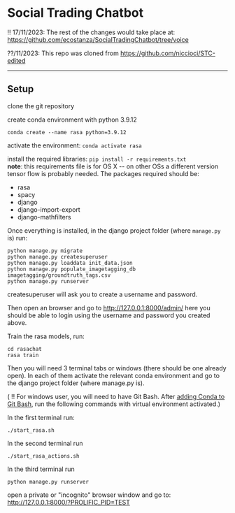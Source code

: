 # Social Trading Chatbot 
:bangbang: 17/11/2023: The rest of the changes would take place at: https://github.com/ecostanza/SocialTradingChatbot/tree/voice

??/11/2023: This repo was cloned from https://github.com/niccioci/STC-edited

---
## Setup
clone the git repository

create conda environment with python 3.9.12

`conda create --name rasa python=3.9.12`

activate the environment: `conda activate rasa`

install the required libraries: `pip install -r requirements.txt` <br>
**note**: this requirements file is for OS X -- on other OSs a different version tensor flow is probably needed. The packages required should be:
- rasa
- spacy
- django
- django-import-export
- django-mathfilters


Once everything is installed, in the django project folder (where `manage.py` is) run:

```
python manage.py migrate
python manage.py createsuperuser
python manage.py loaddata init_data.json
python manage.py populate_imagetagging_db imagetagging/groundtruth_tags.csv
python manage.py runserver
```
createsuperuser will ask you to create a username and password.

Then open an browser and go to http://127.0.0.1:8000/admin/
here you should be able to login using the username and password you created above.

Train the rasa models, run:
```
cd rasachat
rasa train
```



Then you will need 3 terminal tabs or windows (there should be one already open). In each of them activate the relevant conda environment and go to the django project folder (where manage.py is).

( :bangbang: For windows user, you will need to have Git Bash. After [adding Conda to Git Bash](https://fmorenovr.medium.com/how-to-add-conda-to-git-bash-windows-21f5e5987f3d), run the following commands with virtual environment activated.)

In the first terminal run:

```
./start_rasa.sh
```

In the second terminal run

```
./start_rasa_actions.sh
```

In the third terminal run

```
python manage.py runserver
```

open a private or "incognito" browser window and go to:
http://127.0.0.1:8000/?PROLIFIC_PID=TEST
 

